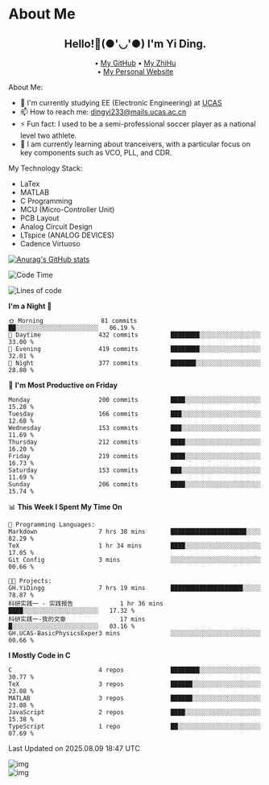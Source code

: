 # About Me

<h2 style="text-align:center;"> Hello!👋(●'◡'●) I'm Yi Ding.</h2>

<div style="text-align:center;">
  • <a href="https://github.com/YiDingg">My GitHub</a>
  • <a href="https://www.zhihu.com/people/YiDingg">My ZhiHu</a><br>
  • <a href="https://yidingg.github.io/YiDingg">My Personal Website</a><br>
</div>

About Me:
- 🔭 I'm currently studying EE (Electronic Engineering) at [UCAS](https://www.ucas.ac.cn/)
- 📫 How to reach me: dingyi233@mails.ucas.ac.cn
- ⚡ Fun fact: I used to be a semi-professional soccer player as a national level two athlete.
- 🌱 I am currently learning about tranceivers, with a particular focus on key components such as VCO, PLL, and CDR.

My Technology Stack: 
- LaTex
- MATLAB
- C Programming
- MCU (Micro-Controller Unit)
- PCB Layout
- Analog Circuit Design
- LTspice (ANALOG DEVICES)
- Cadence Virtuoso


[![Anurag's GitHub stats](https://github-readme-stats.vercel.app/api?username=YiDingg)](https://github.com/anuraghazra/github-readme-stats)

<!--START_SECTION:waka-->
![Code Time](http://img.shields.io/badge/Code%20Time-1%2C458%20hrs%201%20min-blue)

![Lines of code](https://img.shields.io/badge/From%20Hello%20World%20I%27ve%20Written-3.6%20million%20lines%20of%20code-blue)

**I'm a Night 🦉** 

```text
🌞 Morning                81 commits          ██░░░░░░░░░░░░░░░░░░░░░░░   06.19 % 
🌆 Daytime                432 commits         ████████░░░░░░░░░░░░░░░░░   33.00 % 
🌃 Evening                419 commits         ████████░░░░░░░░░░░░░░░░░   32.01 % 
🌙 Night                  377 commits         ███████░░░░░░░░░░░░░░░░░░   28.80 % 
```
📅 **I'm Most Productive on Friday** 

```text
Monday                   200 commits         ████░░░░░░░░░░░░░░░░░░░░░   15.28 % 
Tuesday                  166 commits         ███░░░░░░░░░░░░░░░░░░░░░░   12.68 % 
Wednesday                153 commits         ███░░░░░░░░░░░░░░░░░░░░░░   11.69 % 
Thursday                 212 commits         ████░░░░░░░░░░░░░░░░░░░░░   16.20 % 
Friday                   219 commits         ████░░░░░░░░░░░░░░░░░░░░░   16.73 % 
Saturday                 153 commits         ███░░░░░░░░░░░░░░░░░░░░░░   11.69 % 
Sunday                   206 commits         ████░░░░░░░░░░░░░░░░░░░░░   15.74 % 
```


📊 **This Week I Spent My Time On** 

```text
💬 Programming Languages: 
Markdown                 7 hrs 38 mins       █████████████████████░░░░   82.29 % 
TeX                      1 hr 34 mins        ████░░░░░░░░░░░░░░░░░░░░░   17.05 % 
Git Config               3 mins              ░░░░░░░░░░░░░░░░░░░░░░░░░   00.66 % 

🐱‍💻 Projects: 
GH.YiDingg               7 hrs 19 mins       ████████████████████░░░░░   78.87 % 
科研实践一 - 实践报告             1 hr 36 mins        ████░░░░░░░░░░░░░░░░░░░░░   17.32 % 
科研实践一-我的文章               17 mins             █░░░░░░░░░░░░░░░░░░░░░░░░   03.16 % 
GH.UCAS-BasicPhysicsExper3 mins              ░░░░░░░░░░░░░░░░░░░░░░░░░   00.66 % 
```

**I Mostly Code in C** 

```text
C                        4 repos             ████████░░░░░░░░░░░░░░░░░   30.77 % 
TeX                      3 repos             ██████░░░░░░░░░░░░░░░░░░░   23.08 % 
MATLAB                   3 repos             ██████░░░░░░░░░░░░░░░░░░░   23.08 % 
JavaScript               2 repos             ████░░░░░░░░░░░░░░░░░░░░░   15.38 % 
TypeScript               1 repo              ██░░░░░░░░░░░░░░░░░░░░░░░   07.69 % 
```




 Last Updated on 2025.08.09 18:47 UTC
<!--END_SECTION:waka-->

<!-- Coding activity over the last year -->
<div class='center'><img src='https://wakatime.com/share/@YiDingg/260601e0-8e46-41ab-9832-d4d0ae5fd0bd.svg' alt='img'/></div>

<!-- Languages over the last year -->
<div class='center'><img src='https://wakatime.com/share/@YiDingg/99546fa3-4cc3-4808-ab6e-13f38e27aba1.svg' alt='img'/></div>
